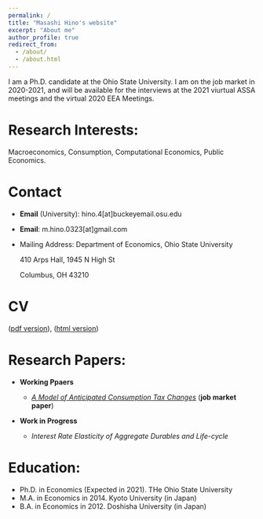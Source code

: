 ```yaml
---
permalink: /
title: "Masashi Hino's website"
excerpt: "About me"
author_profile: true
redirect_from: 
  - /about/
  - /about.html
---
```

I am a Ph.D. candidate at the Ohio State University. I am on the job market in 2020-2021, and will be available for the interviews at the 2021 viurtual ASSA meetings and the virtual 2020 EEA Meetings. 



Research Interests:
======
Macroeconomics, Consumption, Computational Economics, Public Economics.

Contact
======
* **Email** (University): hino.4[at]buckeyemail.osu.edu

* **Email**: m.hino.0323[at]gmail.com

* Mailing Address: Department of Economics, Ohio State University

  410 Arps Hall, 1945 N High St

  Columbus, OH 43210

CV
======
([pdf version](https://masashihino.github.io/files/Hino_CV.pdf)), ([html version](https://masashihino.github.io/cv/))

Research Papers:
======
* **Working Ppaers**

  * *[A Model of Anticipated Consumption Tax Changes](https://masashihino.github.io/files/Hino_CT_Irr_paper_2020October.pdf)* (**job market paper**)
* **Work in Progress**
  * *Interest Rate Elasticity of Aggregate Durables and Life-cycle*

Education:
======
* Ph.D. in Economics (Expected in 2021). THe Ohio State University
* M.A. in Economics in 2014. Kyoto University (in Japan)
* B.A. in Economics in 2012. Doshisha University (in Japan)

